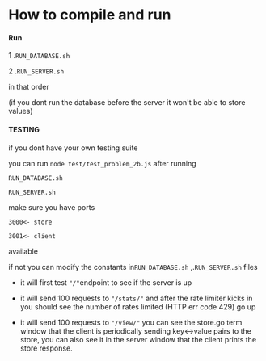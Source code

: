# How to compile and run 

#### Run

1 .````RUN_DATABASE.sh```` 

2 .````RUN_SERVER.sh````

in that order 

(if you dont run the database before the server it won't be able to store values)

#### TESTING

if you dont have your own testing suite 

you can run ````node test/test_problem_2b.js```` after running 

````RUN_DATABASE.sh```` 

````RUN_SERVER.sh````






make sure you have ports

```
3000<- store

3001<- client
```

available 

if not you can modify the  constants in````RUN_DATABASE.sh````  ,.````RUN_SERVER.sh```` files





- it will first test ```` "/" ````endpoint to  see if the server is up

- it will send 100 requests to ```` "/stats/" ```` and after the rate limiter kicks in you should see the number of rates limited (HTTP err code 429) go up
- it will send 100 requests to ```` "/view/" ```` you can see the store.go term window that the client is periodically sending key<->value pairs to the store,
  you can also see it in the server window that the client prints the store response.

